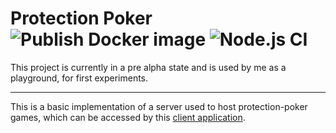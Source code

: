 # Protection Poker ![Publish Docker image](https://github.com/janniclas/protection-poker-backend/workflows/Publish%20Docker%20image/badge.svg) ![Node.js CI](https://github.com/janniclas/protection-poker-backend/workflows/Node.js%20CI/badge.svg)


This project is currently in a pre alpha state and is used by me as a playground, for first experiments. 

---
This is a basic implementation of a server used to host protection-poker games, which can be accessed by this [client application](https://github.com/janniclas/protection-poker).


